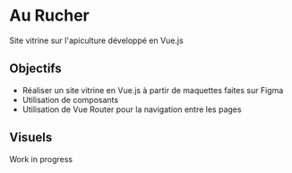 # Au Rucher

Site vitrine sur l'apiculture développé en Vue.js

## Objectifs

- Réaliser un site vitrine en Vue.js à partir de maquettes faites sur Figma 
- Utilisation de composants
- Utilisation de Vue Router pour la navigation entre les pages

## Visuels

Work in progress
